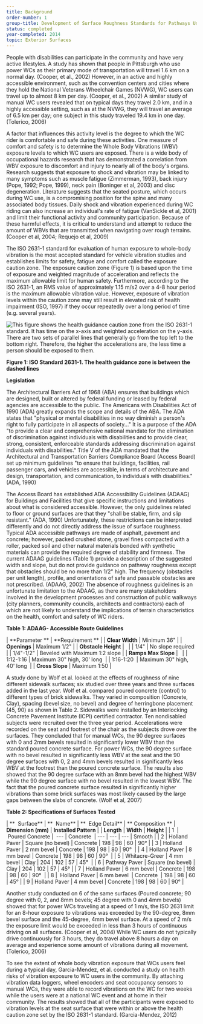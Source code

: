 ```yaml
---
title: Background
order-number: 1
group-title: Development of Surface Roughness Standards for Pathways Used by Wheelchair Users
status: completed
year-completed: 2014
topic: Exterior Surfaces
---
```


People with disabilities can participate in the community and have very active lifestyles. A study has shown that people in Pittsburgh who use power WCs as their primary mode of transportation will travel 1.6 km on a normal day. (Cooper, et al., 2002) However, in an active and highly accessible environment, such as the convention centers and cities where they hold the National Veterans Wheelchair Games (NVWG), WC users can travel up to almost 8 km per day. (Cooper, et al., 2002) A similar study of manual WC users revealed that on typical days they travel 2.0 km, and in a highly accessible setting, such as at the NVWG, they will travel an average of 6.5 km per day; one subject in this study traveled 19.4 km in one day. (Tolerico, 2006)

A factor that influences this activity level is the degree to which the WC rider is comfortable and safe during these activities. One measure of comfort and safety is to determine the Whole Body Vibrations (WBV) exposure levels to which WC users are exposed. There is a wide body of occupational hazards research that has demonstrated a correlation from WBV exposure to discomfort and injury to nearly all of the body's organs. Research suggests that exposure to shock and vibration may be linked to many symptoms such as muscle fatigue (Zimmerman, 1993), back injury (Pope, 1992; Pope, 1999), neck pain (Boninger et al, 2003) and disc degeneration. Literature suggests that the seated posture, which occurs during WC use, is a compromising position for the spine and many associated body tissues. Daily shock and vibration experienced during WC riding can also increase an individual's rate of fatigue (VanSickle et al, 2001) and limit their functional activity and community participation. Because of these harmful effects, it is critical to understand and attempt to reduce the amount of WBVs that are transmitted when navigating over rough terrains. (Cooper et al, 2004; Requejo et al, 2009)

The ISO 2631-1 standard for evaluation of human exposure to whole-body vibration is the most accepted standard for vehicle vibration studies and establishes limits for safety, fatigue and comfort called the exposure caution zone. The exposure caution zone (Figure 1) is based upon the time of exposure and weighted magnitude of acceleration and reflects the maximum allowable limit for human safety. Furthermore, according to the ISO 2631-1, an RMS value of approximately 1.15 m/s2 over a 4-8 hour period is the maximum allowable vibration value. However, exposure of vibration levels within the caution zone may still result in elevated risk of health impairment (ISO, 1997) if they occur repeatedly over a long period of time (e.g. several years).

![This figure shows the health guidance caution zone from the ISO 2631-1 standard.  It has time on the x-axis and weighted acceleration on the y-axis.  There are two sets of parallel lines that generally go from the top left to the bottom right.  Therefore, the higher the accelerations are, the less time a person should be exposed to them. ](https://www.access-board.gov/images/research/surface-roughness/1.jpg)

**Figure 1: ISO Standard 2631-1. The health guidance zone is between the dashed lines**

**Legislation**

The Architectural Barriers Act of 1968 (ABA) ensures that buildings which are designed, built or altered by federal funding or leased by federal agencies are accessible to the public. The Americans with Disabilities Act of 1990 (ADA) greatly expands the scope and details of the ABA. The ADA states that "physical or mental disabilities in no way diminish a person's right to fully participate in all aspects of society..." It is a purpose of the ADA "to provide a clear and comprehensive national mandate for the elimination of discrimination against individuals with disabilities and to provide clear, strong, consistent, enforceable standards addressing discrimination against individuals with disabilities." Title V of the ADA mandated that the Architectural and Transportation Barriers Compliance Board (Access Board) set up minimum guidelines "to ensure that buildings, facilities, rail passenger cars, and vehicles are accessible, in terms of architecture and design, transportation, and communication, to individuals with disabilities." (ADA, 1990)

The Access Board has established ADA Accessibility Guidelines (ADAAG) for Buildings and Facilities that give specific instructions and limitations about what is considered accessible. However, the only guidelines related to floor or ground surfaces are that they "shall be stable, firm, and slip resistant." (ADA, 1990) Unfortunately, these restrictions can be interpreted differently and do not directly address the issue of surface roughness. Typical ADA accessible pathways are made of asphalt, pavement and concrete; however, packed crushed stone, gravel fines compacted with a roller, packed soil and other natural materials bonded with synthetic materials can provide the required degree of stability and firmness. The current ADAAG guidelines (Table 1) provide a description of the suggested width and slope, but do not provide guidance on pathway roughness except that obstacles should be no more than 1/2" high. The frequency (obstacles per unit length), profile, and orientations of safe and passable obstacles are not prescribed. (ADAAG, 2002) The absence of roughness guidelines is an unfortunate limitation to the ADAAG, as there are many stakeholders involved in the development processes and construction of public walkways (city planners, community councils, architects and contractors) each of which are not likely to understand the implications of terrain characteristics on the health, comfort and safety of WC riders.

**Table 1: ADAAG- Accessible Route Guidelines**

| **Parameter ** | **Requirement ** |
| **Clear Width** | Minimum 36" |
| **Openings** | Maximum 1/2" |
| **Obstacle Height** |   |
| 1/4" | No slope required |
| 1/4"-1/2" | Beveled with Maximum 1:2 slope |
| **Ramps Max Slope** |   |
| 1:12-1:16 | Maximum 30" high, 30' long  |
| 1:16-1:20  | Maximum 30" high, 40' long  |
| **Cross Slope** | Maximum 1:50 |

A study done by Wolf et al. looked at the effects of roughness of nine different sidewalk surfaces; six studied over three years and three surfaces added in the last year. Wolf et al. compared poured concrete (control) to different types of brick sidewalks. They varied in composition (Concrete, Clay), spacing (bevel size, no bevel) and degree of herringbone placement (45, 90) as shown in Table 2. Sidewalks were installed by an Interlocking Concrete Pavement Institute (ICPI) certified contractor. Ten nondisabled subjects were recruited over the three year period. Accelerations were recorded on the seat and footrest of the chair as the subjects drove over the surfaces. They concluded that for manual WCs, the 90 degree surfaces with 0 and 2mm bevels resulted in significantly lower WBV than the standard poured concrete surface. For power WCs, the 90 degree surface with no bevel resulted in significantly less WBV at the seat and the 90 degree surfaces with 0, 2 and 4mm bevels resulted in significantly less WBV at the footrest than the poured concrete surface. The results also showed that the 90 degree surface with an 8mm bevel had the highest WBV while the 90 degree surface with no bevel resulted in the lowest WBV. The fact that the poured concrete surface resulted in significantly higher vibrations than some brick surfaces was most likely caused by the large gaps between the slabs of concrete. (Wolf et al, 2007)

**Table 2: Specifications of Surfaces Tested**

| **  Surface** | **  Name** | **  Edge Detail** | ** Composition ** | **Dimension (mm)** | **Installed Pattern** |
| **Length** | **Width** | **Height** |
| 1  |  Poured Concrete |  --- | Concrete  | --- | --- | --- | Smooth |
| 2 | Holland Paver | Square (no bevel) | Concrete | 198 | 98 | 60 | 90° |
| 3 | Holland Paver | 2 mm bevel | Concrete | 198 | 98 | 80 | 90°  |
| 4 | Holland Paver | 8 mm bevel | Concrete | 198 | 98 | 60 | 90°  |
| 5 | Whitacre-Greer | 4 mm bevel | Clay | 204 | 102 | 57 | 45°  |
| 6 | Pathway Paver | Square (no bevel) | Clay | 204 | 102 | 57 | 45° |
| 7 | Holland Paver | 6 mm bevel | Concrete | 198 | 98 | 60 | 90°  |
| 8 |  Holland Paver | 6 mm bevel  | Concrete  | 198 | 98 | 60 | 45° |
| 9 | Holland Paver | 4 mm bevel | Concrete | 198 | 98 | 60 | 90° |

Another study conducted on 6 of the same surfaces (Poured concrete; 90 degree with 0, 2, and 8mm bevels; 45 degree with 0 and 4mm bevels) showed that for power WCs traveling at a speed of 1 m/s, the ISO 2631 limit for an 8-hour exposure to vibrations was exceeded by the 90-degree, 8mm bevel surface and the 45-degree, 4mm bevel surface. At a speed of 2 m/s the exposure limit would be exceeded in less than 3 hours of continuous driving on all surfaces. (Cooper et al, 2004) While WC users do not typically drive continuously for 3 hours, they do travel above 8 hours a day on average and experience some amount of vibrations during all movement. (Tolerico, 2006)

To see the extent of whole body vibration exposure that WCs users feel during a typical day, Garcia-Mendez, et al. conducted a study on health risks of vibration exposure to WC users in the community. By attaching vibration data loggers, wheel encoders and seat occupancy sensors to manual WCs, they were able to record vibrations on the WC for two weeks while the users were at a national WC event and at home in their community. The results showed that all of the participants were exposed to vibration levels at the seat surface that were within or above the health caution zone set by the ISO 2631-1 standard. (Garcia-Mendez, 2012)
